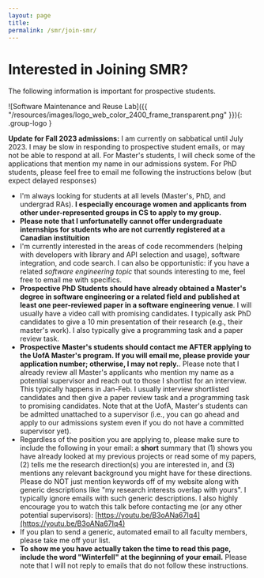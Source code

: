 ```yaml
---
layout: page
title:
permalink: /smr/join-smr/
---
```


<a name="prospective"></a>

# Interested in Joining SMR?

The following information is important for prospective students.

![Software Maintenance and Reuse Lab]({{ "/resources/images/logo_web_color_2400_frame_transparent.png" }}){: .group-logo } 

**Update for Fall 2023 admissions:** I am currently on sabbatical until July 2023. I may be slow in responding to prospective student emails, or may not be able to respond at all. For Master's students, I will check some of the applications that mention my name in our admissions system. For PhD students, please feel free to email me following the instructions below (but expect delayed responses)

* I'm always looking for students at all levels (Master's, PhD, and undergrad RAs). **I especially encourage women and applicants from other under-represented groups in CS to apply to my group.**
* **Please note that I unfortunatelly cannot offer undergraduate internships for students who are not currently registered at a Canadian instituition**
* I'm currently interested in the areas of code recommenders (helping with developers with library and API selection and usage), software integration, and code search. I can also be opportunistic: if you have a related *software engineering topic* that sounds interesting to me, feel free to email me with specifics.
* **Prospective PhD Students should have already obtained a Master's degree in software engineering or a related field and** **published at least one peer-reviewed paper in a software engineering venue**. I will usually have a video call with promising candidates. I typically ask PhD candidates to give a 10 min presentation of their research (e.g., their master's work). I also typically give a programming task and a paper review task.
* **Prospective Master's students should contact me AFTER applying to the UofA Master's program. If you will email me, please provide your application number; otherwise, I may not reply.**. Please note that I already review all Master's applicants who mention my name as a potential supervisor and reach out to those I shortlist for an interview. This typically happens in Jan-Feb. I usually interview shortlisted candidates and then give a paper review task and a programming task to promising candidates. Note that at the UofA, Master's students can be admitted unattached to a supervisor (i.e., you can go ahead and apply to our admissions system even if you do not have a committed supervisor yet).
* Regardless of the position you are applying to, please make sure to include the following in your email: a **short** summary that (1) shows you have already looked at my previous projects or read some of my papers, (2) tells me the research direction(s) you are interested in, and (3) mentions any relevant background you might have for these directions. Please do NOT just mention keywords off of my website along with generic descriptions like "my research interests overlap with yours". I typically ignore emails with such generic descriptions. I also highly encourage you to watch this talk before contacting me (or any other potential supervisors): [https://youtu.be/B3oANa67Iq4](https://youtu.be/B3oANa67Iq4)
* If you plan to send a generic, automated email to all faculty members, please take me off your list. 
* **To show me you have actually taken the time to read this page, include the word "Winterfell" at the beginning of your email.** Please note that I will not reply to emails that do not follow these instructions.

